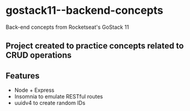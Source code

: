 # gostack11--backend-concepts
Back-end concepts from Rocketseat's GoStack 11

## Project created to practice concepts related to CRUD operations 

## Features
  - Node + Express
  - Insomnia to emulate RESTful routes
  - uuidv4 to create random IDs
